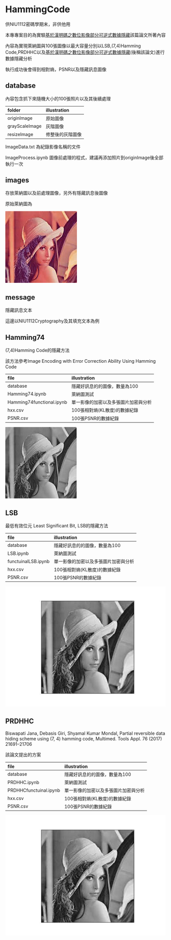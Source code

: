# HammingCode

供NIU1112密碼學期末，非供他用

本專專案目的為實驗[基於漢明碼之數位影像部分可逆式數據隱藏](https://drive.google.com/drive/folders/1dQJ3-2sDr2R-e-_Uuh7sR7_dr5-P7OxN)該篇論文所著內容

內容為實現萊納圖與100張圖像以最大容量分別以LSB,(7,4)Hamming Code,PRDHHC以及[基於漢明碼之數位影像部分可逆式數據隱藏](https://drive.google.com/drive/folders/1dQJ3-2sDr2R-e-_Uuh7sR7_dr5-P7OxN)(後稱該論文)進行數據隱藏分析

執行成功後會得到相對熵，PSNR以及隱藏訊息圖像


## database

內容包含抓下來隨機大小的100張照片以及其後續處理

| folder | illustration |
| :-- | :-- |
|originImage | 原始圖像|
|grayScaleImage | 灰階圖像|
|resizeImage | 修整後的灰階圖像|

ImageData.txt 為紀錄影像名稱的文件

ImageProcess.ipynb 圖像前處理的程式，建議再添加照片到originImage後全部執行一次

## images

存放萊納圖以及前處理圖像，另外有隱藏訊息後圖像

原始萊納圖為

![Lenna](./images/Lenna.jpeg)

## message

隱藏訊息文本

這邊以NIU1112Cryptography及其填充文本為例

## Hamming74

(7,4)Hamming Code的隱藏方法 

該方法參考Image Encoding with Error Correction Ability Using Hamming Code

| file | illustration |
| :-- | :-- |
| database | 隱藏好訊息的的圖像，數量為100 |
| Hamming74.ipynb | 萊納圖測試 |
| Hamming74functional.ipynb | 單一影像的加密以及多張圖片加密與分析 |
| hxx.csv | 100張相對熵(KL散度)的數據紀錄 |
| PSNR.csv | 100張PSNR的數據紀錄 |

![Lenna](./images/Lenna_Hamming74AfterHide.png)

## LSB

最低有效位元 Least Significant Bit, LSB的隱藏方法

| file | illustration |
| :-- | :-- |
| database | 隱藏好訊息的的圖像，數量為100 |
| LSB.ipynb | 萊納圖測試 |
| functuinalLSB.ipynb | 單一影像的加密以及多張圖片加密與分析 |
| hxx.csv | 100張相對熵(KL散度)的數據紀錄 |
| PSNR.csv | 100張PSNR的數據紀錄 |

![Lenna](./images/LennaAfterLSB.jpg)

## PRDHHC

Biswapati Jana, Debasis Giri, Shyamal Kumar Mondal, Partial reversible data hiding scheme using (7, 4) hamming code, Multimed. Tools Appl. 76 (2017) 21691–21706

該論文提出的方案

| file | illustration |
| :-- | :-- |
| database | 隱藏好訊息的的圖像，數量為100 |
| PRDHHC.ipynb | 萊納圖測試 |
| PRDHHCfunctuinal.ipynb | 單一影像的加密以及多張圖片加密與分析 |
| hxx.csv | 100張相對熵(KL散度)的數據紀錄 |
| PSNR.csv | 100張PSNR的數據紀錄 |

![Lenna](./images/lennaGrayScaleCrop.jpg)
